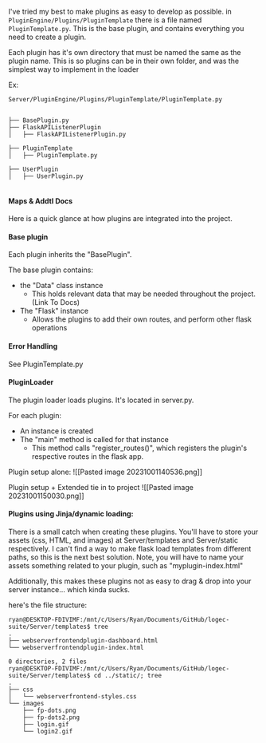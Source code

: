 
I've tried my best to make plugins as easy to develop as possible. in `PluginEngine/Plugins/PluginTemplate` there is a file named `PluginTemplate.py`. This is the base plugin, and contains everything you need to create a plugin.

Each plugin has it's own directory that must be named the same as the plugin name. This is so plugins can be in their own folder, and was the simplest way to implement in the loader

Ex:
```
Server/PluginEngine/Plugins/PluginTemplate/PluginTemplate.py


├── BasePlugin.py
├── FlaskAPIListenerPlugin
│   ├── FlaskAPIListenerPlugin.py

├── PluginTemplate
│   ├── PluginTemplate.py

├── UserPlugin
│   ├── UserPlugin.py


```




#### Maps & Addtl Docs
Here is a quick glance at how plugins are integrated into the project.

#### Base plugin
Each plugin inherits the "BasePlugin". 

The base plugin contains:
- the "Data" class instance
	- This holds relevant data that may be needed throughout the project. (Link To Docs)
- The "Flask" instance
	- Allows the plugins to add their own routes, and perform other flask operations

#### Error Handling
 See PluginTemplate.py


#### PluginLoader
The plugin loader loads plugins. It's located in server.py. 

For each plugin:
- An instance is created
- The "main" method is called for that instance
	- This method calls "register_routes()", which registers the plugin's respective routes in the flask app. 


Plugin setup alone:
![[Pasted image 20231001140536.png]]

Plugin setup + Extended tie in to project
![[Pasted image 20231001150030.png]]




#### Plugins using Jinja/dynamic loading:
There is a small catch when creating these plugins. You'll have to store your assets (css, HTML, and images) at Server/templates and Server/static respectively. I can't find a way to make flask load templates from different paths, so this is the next best solution. Note, you will have to name your assets something related to your plugin, such as "myplugin-index.html"

Additionally, this makes these plugins not as easy to drag & drop into your server instance... which kinda sucks.

here's the file structure:
```
ryan@DESKTOP-FDIVIMF:/mnt/c/Users/Ryan/Documents/GitHub/logec-suite/Server/templates$ tree
.
├── webserverfrontendplugin-dashboard.html
└── webserverfrontendplugin-index.html

0 directories, 2 files
ryan@DESKTOP-FDIVIMF:/mnt/c/Users/Ryan/Documents/GitHub/logec-suite/Server/templates$ cd ../static/; tree
.
├── css
│   └── webserverfrontend-styles.css
└── images
    ├── fp-dots.png
    ├── fp-dots2.png
    ├── login.gif
    └── login2.gif

```